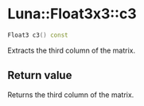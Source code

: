 # Luna::Float3x3::c3

```c++
Float3 c3() const
```

Extracts the third column of the matrix. 



## Return value
Returns the third column of the matrix. 

